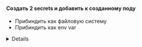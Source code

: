 #### Создать 2 secrets и добавить к созданному поду
* Прибиндить как файловую систему
* Прибиндить как env var
<details>  
```bash  
kubectl run nginx --image=nginx --dry-run=client -oyaml >nginx.yaml  
kubectl create secret generic sec --from-literal=user=admin  
kubectl create secret generic sec1 --from-literal=pass=PassWord
```
```yaml
---
apiVersion: v1
kind: Pod
metadata:
  creationTimestamp: null
  labels:
    run: nginx
  name: nginx
spec:
  containers:
  - image: nginx
    name: nginx
    resources: {}
    volumeMounts:
    - name: sec
      mountPath: "/etc/secrets"
      readOnly: true
    env:
      - name: PASS
        valueFrom:
          secretKeyRef:
            name: sec1
            key: pass
  volumes:
  - name: sec
    secret:
      secretName: sec
  dnsPolicy: ClusterFirst
  restartPolicy: Always
status: {}
```  
```bash  
kubectl exec nginx -- cat /etc/secrets/user  
kubectl exec nginx -- env  
```
</details>
  
